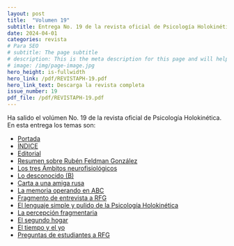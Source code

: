 ```yaml
---
layout: post
title:  "Volumen 19"
subtitle: Entrega No. 19 de la revista oficial de Psicología Holokinética
date: 2024-04-01
categories: revista
# Para SEO
# subtitle: The page subtitle
# description: This is the meta description for this page and will help it appear in search engines
# image: /img/page-image.jpg
hero_height: is-fullwidth
hero_link: /pdf/REVISTAPH-19.pdf
hero_link_text: Descarga la revista completa
issue_number: 19
pdf_file: /pdf/REVISTAPH-19.pdf
---
```


Ha salido el volúmen No. 19 de la revista oficial de Psicología Holokinética. 
En esta entrega los temas son:


- [Portada](/pdf/REVISTAPH-19.pdf#page=1)
- [ÍNDICE](/pdf/REVISTAPH-19.pdf#page=3)
- [Editorial](/pdf/REVISTAPH-19.pdf#page=4)
- [Resumen sobre Rubén Feldman González](/pdf/REVISTAPH-19.pdf#page=5)
- [Los tres Ámbitos neurofisiológicos](/pdf/REVISTAPH-19.pdf#page=7)
- [Lo desconocido (B)](/pdf/REVISTAPH-19.pdf#page=11)
- [Carta a una amiga rusa](/pdf/REVISTAPH-19.pdf#page=12)
- [La memoria operando en ABC](/pdf/REVISTAPH-19.pdf#page=18)
- [Fragmento de entrevista a RFG](/pdf/REVISTAPH-19.pdf#page=19)
- [El lenguaje simple y pulido de la Psicología Holokinética](/pdf/REVISTAPH-19.pdf#page=23)
- [La percepción fragmentaria](/pdf/REVISTAPH-19.pdf#page=25)
- [El segundo hogar](/pdf/REVISTAPH-19.pdf#page=34)
- [El tiempo y el yo](/pdf/REVISTAPH-19.pdf#page=36)
- [Preguntas de estudiantes a RFG](/pdf/REVISTAPH-19.pdf#page=38)
